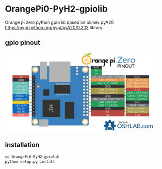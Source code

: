 # OrangePi0-PyH2-gpiolib

Orange pi zero python gpio lib based on olimex pyA20 https://pypi.python.org/pypi/pyA20/0.2.12 library

## gpio pinout
      
      
![Preview](https://raw.githubusercontent.com/Sputkin/OrangePi0-PyH2-gpiolib/master/img/pinout.jpg)


## installation
	
	cd OrangePi0-PyH2-gpiolib	
	python setup.py install




